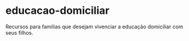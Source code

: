# educacao-domiciliar
Recursos para famílias que desejam vivenciar a educação domiciliar com seus filhos.
